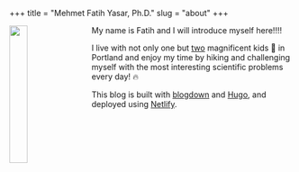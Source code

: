 +++
title = "Mehmet Fatih Yasar, Ph.D."
slug = "about"
+++


<link rel="stylesheet" href="styles.css" type="text/css">

<img src="./img/portrait.jpg" style="width:25%; margin-right: 20px" align="left">


My name is Fatih and I will introduce myself here!!!!

I live with not only one but [two](./img/portrait.jpg) magnificent kids :children_crossing: in Portland and enjoy my time by hiking and challenging myself with the most interesting scientific problems every day! :fire:


This blog is built with [blogdown](https://github.com/rstudio/blogdown) and [Hugo](https://themes.gohugo.io/), and deployed using [Netlify](https://www.netlify.com/).


